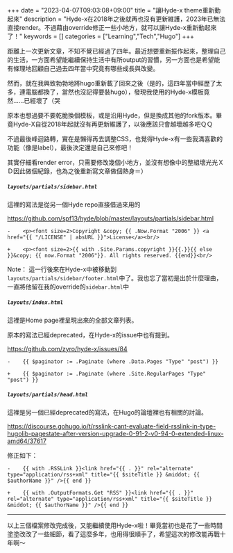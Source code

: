 +++
date = "2023-04-07T09:03:08+09:00"
title = "讓Hyde-x theme重新動起來"
description = "Hyde-x在2018年之後就再也沒有更新維護，2023年已無法直接render。不過藉由override修正一些小地方，就可以讓Hyde-x重新動起來了！"
keywords = []
categories = ["Learning","Tech","Hugo"]
+++

距離上一次更新文章，不知不覺已經過了四年。最近想要重新振作起來，整理自己的生活，一方面希望能繼續保持生活中有所output的習慣，另一方面也是希望能有條理地回顧自己過去四年當中究竟有哪些成長與改變。



然而，就在我興致勃勃地將hugo重新載了回來之後（是的，這四年當中經歷了太多，連電腦都換了，當然也沒記得要裝hugo），發現我使用的Hyde-x模板竟然......已經壞了（哭



原本也想過要不要乾脆換個模板，或是沿用Hyde，但是換成其他的fork版本。畢竟Hyde-X自從2018年起就沒有再更新維護了，以後應該只會越壞越多吧ＱＱ



不過最後峰迴路轉，實在是懶得再去調整CSS，也覺得Hyde-x有一些我滿喜歡的功能（像是label），最後決定還是自己來修吧！



其實仔細看render error，只需要修改幾個小地方，並沒有想像中的整組壞光光ＸＤ因此做個紀錄，也為之後重新寫文章做個熱身＝）



##### `layouts/partials/sidebar.html`

這裡的寫法是從另一個Hyde repo直接借過來用的

https://github.com/spf13/hyde/blob/master/layouts/partials/sidebar.html

```
-    <p><font size=2>Copyright &copy; {{ .Now.Format "2006" }} <a href="{{ "/LICENSE" | absURL }}">License</a><br/>

+    <p><font size=2>{{ with .Site.Params.copyright }}{{.}}{{ else }}&copy; {{ now.Format "2006"}}. All rights reserved. {{end}}<br/>
```

Note： 這一行後來在Hyde-x中被移動到`layouts/partials/sidebar/footer.html`中了。我也忘了當初是出於什麼理由，一直將他留在我的override的`sidebar.html`中



##### `layouts/index.html`

這裡是Home page裡呈現出來的全部文章列表。

原本的寫法已經deprecated，在Hyde-x的issue中也有提到。

https://github.com/zyro/hyde-x/issues/84

```
-    {{ $paginator := .Paginate (where .Data.Pages "Type" "post") }}

+    {{ $paginator := .Paginate (where .Site.RegularPages "Type" "post") }}   
```



##### `layouts/partials/head.html`

這裡是另一個已經deprecated的寫法，在Hugo的論壇裡也有相關的討論。

https://discourse.gohugo.io/t/rsslink-cant-evaluate-field-rsslink-in-type-hugolib-pagestate-after-version-upgrade-0-91-2-v0-94-0-extended-linux-amd64/37617


修正如下：

```
-    {{ with .RSSLink }}<link href="{{ . }}" rel="alternate" type="application/rss+xml" title="{{ $siteTitle }} &middot; {{ $authorName }}" />{{ end }}

+    {{ with .OutputFormats.Get "RSS" }}<link href="{{ . }}" rel="alternate" type="application/rss+xml" title="{{ $siteTitle }} &middot; {{ $authorName }}" />{{ end }}
```



---

以上三個檔案修改完成後，又能繼續使用Hyde-x啦！畢竟當初也是花了一些時間塗塗改改了一些細節，看了這麼多年，也用得很順手了，希望這次的修改能再戰十年啊～
